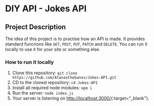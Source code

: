 # DIY API - Jokes API

## Project Description
The idea of this project is to practise how an API is made. It provides standard funcrions like `GET`, `POST`, `PUT`, `PATCH` and `DELETE`. You can run it locally to use it for your site or something else.

### How to run it locally
1. Clone this repository: `git clone https://github.com/AtanasChobanov/Jokes-API.git`
2. CD to the cloned repository: `cd Jokes-API`
3. Install all required node modules: `npm i`
4. Run the server: `node index.js`
5. Your server is listening on [http://localhost:3000/](http://localhost:3000/){:target="_blank"}.